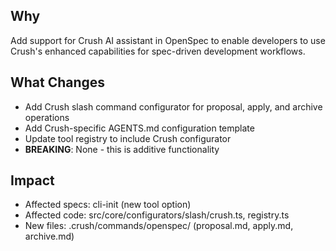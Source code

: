 ## Why
Add support for Crush AI assistant in OpenSpec to enable developers to use Crush's enhanced capabilities for spec-driven development workflows.

## What Changes
- Add Crush slash command configurator for proposal, apply, and archive operations
- Add Crush-specific AGENTS.md configuration template 
- Update tool registry to include Crush configurator
- **BREAKING**: None - this is additive functionality

## Impact
- Affected specs: cli-init (new tool option)
- Affected code: src/core/configurators/slash/crush.ts, registry.ts
- New files: .crush/commands/openspec/ (proposal.md, apply.md, archive.md)